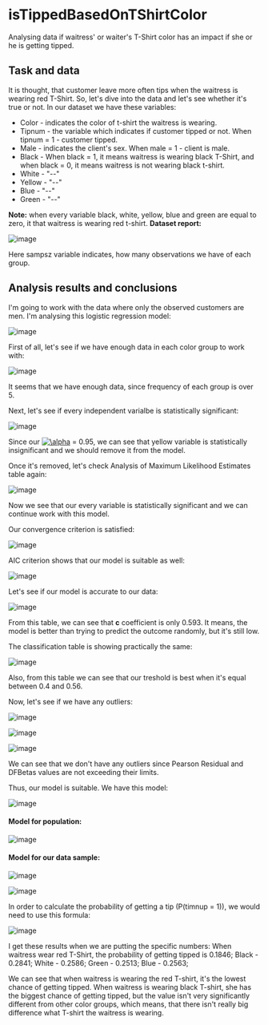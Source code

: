 # isTippedBasedOnTShirtColor
Analysing data if waitress' or waiter's T-Shirt color has an impact if she or he is getting tipped.

## Task and data

It is thought, that customer leave more often tips when the waitress is wearing red T-Shirt. So, let's dive into the data and let's see whether it's true or not.
In our dataset we have these variables:
- Color - indicates the color of t-shirt the waitress is wearing.
- Tipnum - the variable which indicates if customer tipped or not. When tipnum = 1 - customer tipped.
- Male - indicates the client's sex. When male = 1 - client is male.
- Black - When black = 1, it means waitress is wearing black T-Shirt, and when black = 0, it means waitress is not wearing black t-shirt.
- White - "--"
- Yellow - "--"
- Blue - "--"
- Green - "--"

**Note:** when every variable black, white, yellow, blue and green are equal to zero, it that waitress is wearing red t-shirt.
**Dataset report:**

![image](https://user-images.githubusercontent.com/39278922/104834335-509a3c00-58a7-11eb-84a6-5eea1565a426.png)

Here sampsz variable indicates, how many observations we have of each group.

## Analysis results and conclusions

I'm going to work with the data where only the observed customers are men. I'm analysing this logistic regression model:

![image](https://user-images.githubusercontent.com/39278922/104834548-c8b53180-58a8-11eb-9415-18fbeea2391c.png)

First of all, let's see if we have enough data in each color group to work with: 

![image](https://user-images.githubusercontent.com/39278922/104834564-eedad180-58a8-11eb-9420-cce445040b1f.png)

It seems that we have enough data, since frequency of each group is over 5.

Next, let's see if every independent varialbe is statistically significant:

![image](https://user-images.githubusercontent.com/39278922/104834595-2c3f5f00-58a9-11eb-9a76-82f0a15373cd.png)

Since our <a href="https://www.codecogs.com/eqnedit.php?latex=\alpha" target="_blank"><img src="https://latex.codecogs.com/gif.latex?\alpha" title="\alpha" /></a> = 0.95, we can see that yellow variable is statistically insignificant and we should remove it from the model.

Once it's removed, let's check Analysis of Maximum Likelihood Estimates table again:

![image](https://user-images.githubusercontent.com/39278922/104835146-3ebb9780-58ad-11eb-9948-0e341cd9007d.png)

Now we see that our every variable is statistically significant and we can continue work with this model.

Our convergence criterion is satisfied:

![image](https://user-images.githubusercontent.com/39278922/104835164-60b51a00-58ad-11eb-9a0d-b0382b3135c6.png)

AIC criterion shows that our model is suitable as well:

![image](https://user-images.githubusercontent.com/39278922/104835176-7e827f00-58ad-11eb-9941-fc1e2bcd0cf2.png)

Let's see if our model is accurate to our data: 

![image](https://user-images.githubusercontent.com/39278922/104835196-a2de5b80-58ad-11eb-948d-1481d32b0c07.png)

From this table, we can see that **c** coefficient is only 0.593. It means, the model is better than trying to predict the outcome randomly, but it's still low.

The classification table is showing practically the same: 

![image](https://user-images.githubusercontent.com/39278922/104835246-ffda1180-58ad-11eb-958b-6cf872f2ee54.png)

Also, from this table we can see that our treshold is best when it's equal between 0.4 and 0.56.

Now, let's see if we have any outliers:

![image](https://user-images.githubusercontent.com/39278922/104835298-52b3c900-58ae-11eb-9d7c-34c7ed3d58ab.png)

![image](https://user-images.githubusercontent.com/39278922/104835308-63fcd580-58ae-11eb-8cc4-afd785120652.png)

![image](https://user-images.githubusercontent.com/39278922/104835317-6f500100-58ae-11eb-8bb2-66d6df97765a.png)

We can see that we don't have any outliers since Pearson Residual and DFBetas values are not exceeding their limits.

Thus, our model is suitable. We have this model:

![image](https://user-images.githubusercontent.com/39278922/104835352-b211d900-58ae-11eb-832d-e5d370afcbe0.png)

#### Model for population:

![image](https://user-images.githubusercontent.com/39278922/104835379-e2597780-58ae-11eb-91a6-2521bdfe1fb3.png)


#### Model for our data sample:

![image](https://user-images.githubusercontent.com/39278922/104835386-eeddd000-58ae-11eb-845a-034fcd80ef28.png)


![image](https://user-images.githubusercontent.com/39278922/104835419-2e0c2100-58af-11eb-9810-ef0e551590b6.png)


In order to calculate the probability of getting a tip (P(timnup = 1)), we would need to use this formula:

![image](https://user-images.githubusercontent.com/39278922/104835459-82170580-58af-11eb-8053-ef16b7835e5e.png)

I get these results when we are putting the specific numbers:
When waitress wear red T-Shirt, the probability of getting tipped is 0.1846;
Black - 0.2841;
White - 0.2586;
Green - 0.2513;
Blue - 0.2563;

We can see that when waitress is wearing the red T-shirt, it's the lowest chance of getting tipped. When waitress is wearing black T-shirt, she has the biggest chance of getting tipped, but the value isn't very significantly different from other color groups, which means, that there isn't really big difference what T-shirt the waitress is wearing.



